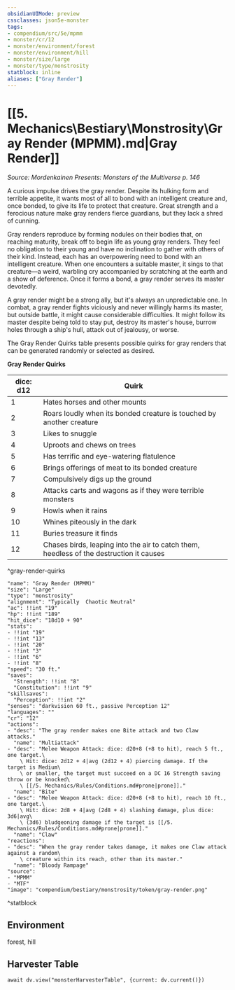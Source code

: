 ```yaml
---
obsidianUIMode: preview
cssclasses: json5e-monster
tags:
- compendium/src/5e/mpmm
- monster/cr/12
- monster/environment/forest
- monster/environment/hill
- monster/size/large
- monster/type/monstrosity
statblock: inline
aliases: ["Gray Render"]
---
```

# [[5. Mechanics\Bestiary\Monstrosity\Gray Render (MPMM).md|Gray Render]]
*Source: Mordenkainen Presents: Monsters of the Multiverse p. 146*  

A curious impulse drives the gray render. Despite its hulking form and terrible appetite, it wants most of all to bond with an intelligent creature and, once bonded, to give its life to protect that creature. Great strength and a ferocious nature make gray renders fierce guardians, but they lack a shred of cunning.

Gray renders reproduce by forming nodules on their bodies that, on reaching maturity, break off to begin life as young gray renders. They feel no obligation to their young and have no inclination to gather with others of their kind. Instead, each has an overpowering need to bond with an intelligent creature. When one encounters a suitable master, it sings to that creature—a weird, warbling cry accompanied by scratching at the earth and a show of deference. Once it forms a bond, a gray render serves its master devotedly.

A gray render might be a strong ally, but it's always an unpredictable one. In combat, a gray render fights viciously and never willingly harms its master, but outside battle, it might cause considerable difficulties. It might follow its master despite being told to stay put, destroy its master's house, burrow holes through a ship's hull, attack out of jealousy, or worse.

The Gray Render Quirks table presents possible quirks for gray renders that can be generated randomly or selected as desired.

**Gray Render Quirks**

| dice: d12 | Quirk |
|-----------|-------|
| 1 | Hates horses and other mounts |
| 2 | Roars loudly when its bonded creature is touched by another creature |
| 3 | Likes to snuggle |
| 4 | Uproots and chews on trees |
| 5 | Has terrific and eye-watering flatulence |
| 6 | Brings offerings of meat to its bonded creature |
| 7 | Compulsively digs up the ground |
| 8 | Attacks carts and wagons as if they were terrible monsters |
| 9 | Howls when it rains |
| 10 | Whines piteously in the dark |
| 11 | Buries treasure it finds |
| 12 | Chases birds, leaping into the air to catch them, heedless of the destruction it causes |
^gray-render-quirks

```statblock
"name": "Gray Render (MPMM)"
"size": "Large"
"type": "monstrosity"
"alignment": "Typically  Chaotic Neutral"
"ac": !!int "19"
"hp": !!int "189"
"hit_dice": "18d10 + 90"
"stats":
- !!int "19"
- !!int "13"
- !!int "20"
- !!int "3"
- !!int "6"
- !!int "8"
"speed": "30 ft."
"saves":
  "Strength": !!int "8"
  "Constitution": !!int "9"
"skillsaves":
  "Perception": !!int "2"
"senses": "darkvision 60 ft., passive Perception 12"
"languages": ""
"cr": "12"
"actions":
- "desc": "The gray render makes one Bite attack and two Claw attacks."
  "name": "Multiattack"
- "desc": "Melee Weapon Attack: dice: d20+8 (+8 to hit), reach 5 ft., one target.\
    \ Hit: dice: 2d12 + 4|avg (2d12 + 4) piercing damage. If the target is Medium\
    \ or smaller, the target must succeed on a DC 16 Strength saving throw or be knocked\
    \ [[/5. Mechanics/Rules/Conditions.md#prone|prone]]."
  "name": "Bite"
- "desc": "Melee Weapon Attack: dice: d20+8 (+8 to hit), reach 10 ft., one target.\
    \ Hit: dice: 2d8 + 4|avg (2d8 + 4) slashing damage, plus dice: 3d6|avg\
    \ (3d6) bludgeoning damage if the target is [[/5. Mechanics/Rules/Conditions.md#prone|prone]]."
  "name": "Claw"
"reactions":
- "desc": "When the gray render takes damage, it makes one Claw attack against a random\
    \ creature within its reach, other than its master."
  "name": "Bloody Rampage"
"source":
- "MPMM"
- "MTF"
"image": "compendium/bestiary/monstrosity/token/gray-render.png"
```
^statblock

## Environment

forest, hill

## Harvester Table
```dataviewjs
await dv.view("monsterHarvesterTable", {current: dv.current()})
```